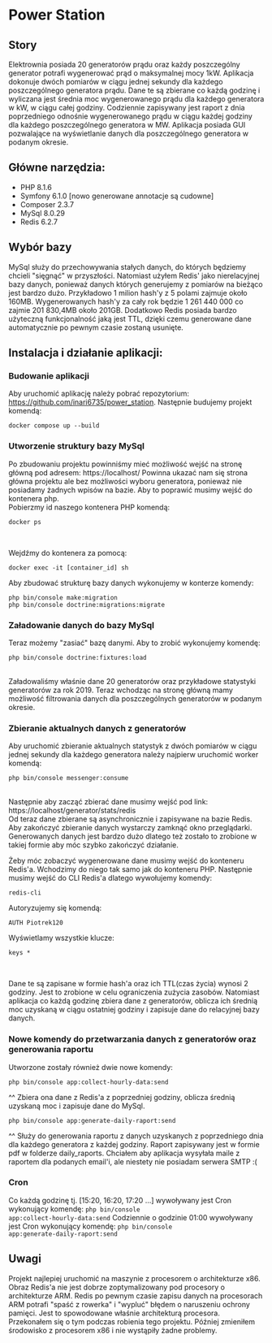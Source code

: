# Power Station

## Story
Elektrownia posiada 20 generatorów prądu oraz każdy poszczególny generator potrafi wygenerować prąd o maksymalnej mocy 1kW. Aplikacja dokonuje dwóch pomiarów w ciągu jednej sekundy dla każdego poszczególnego generatora prądu. Dane te są zbierane co każdą godzinę i wyliczana jest średnia moc wygenerowanego prądu dla każdego generatora w kW, w ciągu całej godziny. Codziennie zapisywany jest raport z dnia poprzedniego odnośnie wygenerowanego prądu w ciągu każdej godziny dla każdego poszczególnego generatora w MW. Aplikacja posiada GUI pozwalające na wyświetlanie danych dla poszczególnego generatora w podanym okresie.

## Główne narzędzia:
- PHP 8.1.6
- Symfony 6.1.0 [nowo generowane annotacje są cudowne]
- Composer 2.3.7
- MySql 8.0.29
- Redis 6.2.7

## Wybór bazy<br>
MySql służy do przechowywania stałych danych, do których będziemy chcieli "sięgnąć" w przyszłości. Natomiast użyłem Redis' jako nierelacyjnej bazy danych, ponieważ danych których generujemy z pomiarów na bieżąco jest bardzo dużo. Przykładowo 1 milion hash'y z 5 polami zajmuje około 160MB. Wygenerowanych hash'y za cały rok będzie
1 261 440 000 co zajmie 201 830,4MB około 201GB. Dodatkowo Redis posiada bardzo użyteczną funkcjonalność jaką jest TTL, dzięki czemu generowane dane automatycznie po pewnym czasie zostaną usunięte.

## Instalacja i działanie aplikacji:

### Budowanie aplikacji

Aby uruchomić aplikację należy pobrać repozytorium: https://github.com/inari6735/power_station. Następnie budujemy projekt komendą:
```
docker compose up --build
```

### Utworzenie struktury bazy MySql

Po zbudowaniu projektu powinniśmy mieć możliwość wejść na stronę główną pod adresem: https://localhost/
Powinna ukazać nam się strona główna projektu ale bez możliwości wyboru generatora, ponieważ nie posiadamy żadnych wpisów na bazie. Aby to poprawić musimy wejść do kontenera php.<br>
Pobierzmy id naszego kontenera PHP komendą:<br>
```
docker ps
```
<br>

Wejdźmy do kontenera za pomocą:<br>
```
docker exec -it [container_id] sh
```

Aby zbudować strukturę bazy danych wykonujemy w konterze komendy:<br>
```
php bin/console make:migration
php bin/console doctrine:migrations:migrate
```

### Załadowanie danych do bazy MySql

Teraz możemy "zasiać" bazę danymi. Aby to zrobić wykonujemy komendę:<br>
```
php bin/console doctrine:fixtures:load
```
<br>
Załadowaliśmy właśnie dane 20 generatorów oraz przykładowe statystyki generatorów za rok 2019. Teraz wchodząc na stronę główną mamy możliwość filtrowania danych dla poszczególnych generatorów w podanym okresie.

### Zbieranie aktualnych danych z generatorów

Aby uruchomić zbieranie aktualnych statystyk z dwóch pomiarów w ciągu jednej sekundy dla każdego generatora należy najpierw uruchomić worker komendą:<br>
```
php bin/console messenger:consume
```
<br>
Następnie aby zacząć zbierać dane musimy wejść pod link: https://localhost/generator/stats/redis<br>
Od teraz dane zbierane są asynchronicznie i zapisywane na bazie Redis. Aby zakończyć zbieranie danych wystarczy zamknąć okno przeglądarki. Generowanych danych jest bardzo dużo dlatego też zostało to zrobione w takiej formie aby móc szybko zakończyć działanie.

Żeby móc zobaczyć wygenerowane dane musimy wejść do konteneru Redis'a. Wchodzimy do niego tak samo jak do konteneru PHP. Następnie musimy wejść do CLI Redis'a dlatego wywołujemy komendy:
```
redis-cli
```
Autoryzujemy się komendą:
```
AUTH Piotrek120
```
Wyświetlamy wszystkie klucze:
```
keys *
```
<br>

Dane te są zapisane w formie hash'a oraz ich TTL(czas życia) wynosi 2 godziny. Jest to zrobione w celu ograniczenia zużycia zasobów. Natomiast aplikacja co każdą godzinę zbiera dane z generatorów, oblicza ich średnią moc uzyskaną w ciągu ostatniej godziny i zapisuje dane do relacyjnej bazy danych.<br>

### Nowe komendy do przetwarzania danych z generatorów oraz generowania raportu

Utworzone zostały również dwie nowe komendy:
```
php bin/console app:collect-hourly-data:send
```
^^ Zbiera ona dane z Redis'a z poprzedniej godziny, oblicza średnią uzyskaną moc i zapisuje dane do MySql. <br>
```
php bin/console app:generate-daily-raport:send
```
^^ Służy do generowania raportu z danych uzyskanych z poprzedniego dnia dla każdego generatora z każdej godziny. Raport zapisywany jest w formie pdf w folderze daily_raports. Chciałem aby aplikacja wysyłała maile z raportem dla podanych email'i, ale niestety nie posiadam serwera SMTP :(

### Cron

Co każdą godzinę tj. [15:20, 16:20, 17:20 ...] wywoływany jest Cron wykonujący komendę: <code>php bin/console app:collect-hourly-data:send</code>
Codziennie o godzinie 01:00 wywoływany jest Cron wykonujący komendę: <code>php bin/console app:generate-daily-raport:send</code>

## Uwagi
Projekt najlepiej uruchomić na maszynie z procesorem o architekturze x86. Obraz Redis'a nie jest dobrze zoptymalizowany pod procesory o architekturze ARM. Redis po pewnym czasie zapisu danych na procesorach ARM potrafi "spaść z rowerka" i "wypluć" błędem o naruszeniu ochrony pamięci. Jest to spowodowane właśnie architekturą procesora. Przekonałem się o tym podczas robienia tego projektu. Później zmieniłem środowisko z procesorem x86 i nie wystąpiły żadne problemy.
